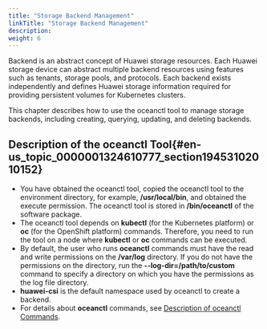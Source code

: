 ```yaml
---
title: "Storage Backend Management"
linkTitle: "Storage Backend Management"
description: 
weight: 6
---
```


Backend is an abstract concept of Huawei storage resources. Each Huawei storage device can abstract multiple backend resources using features such as tenants, storage pools, and protocols. Each backend exists independently and defines Huawei storage information required for providing persistent volumes for Kubernetes clusters.

This chapter describes how to use the oceanctl tool to manage storage backends, including creating, querying, updating, and deleting backends.

## Description of the oceanctl Tool{#en-us_topic_0000001324610777_section19453102010152}

-   You have obtained the oceanctl tool, copied the oceanctl tool to the environment directory, for example,  **/usr/local/bin**, and obtained the execute permission. The oceanctl tool is stored in  **/bin/oceanctl**  of the software package.
-   The oceanctl tool depends on  **kubectl**  \(for the Kubernetes platform\) or  **oc**  \(for the OpenShift platform\) commands. Therefore, you need to run the tool on a node where  **kubectl**  or  **oc**  commands can be executed.
-   By default, the user who runs  **oceanctl**  commands must have the read and write permissions on the  **/var/log**  directory. If you do not have the permissions on the directory, run the  **--log-dir=/path/to/custom**  command to specify a directory on which you have the permissions as the log file directory.
-   **huawei-csi**  is the default namespace used by oceanctl to create a backend.
-   For details about  **oceanctl**  commands, see  [Description of oceanctl Commands](/docs/storage-backend-management/description-of-oceanctl-commands).





